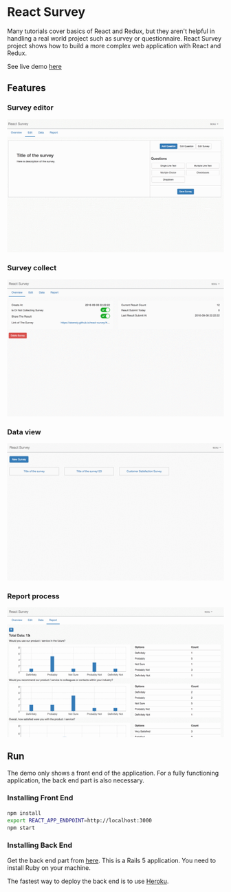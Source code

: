 # React Survey

Many tutorials cover basics of React and Redux, but they aren't helpful in handling a real world project such as survey or questionnaire. React Survey project shows how to build a more complex web application with React and Redux. 

See live demo [here](https://sumn2u.github.io/uSurvey)

## Features

### Survey editor

![](assets/edit-survey.gif)

### Survey collect

![](assets/collect-data.gif)

### Data view

![](assets/view-data.gif)

### Report process

![](assets/report-filter.gif)

## Run

The demo only shows a front end of the application. For a fully functioning application, the back end part is also necessary.

### Installing Front End

```sh
npm install
export REACT_APP_ENDPOINT=http://localhost:3000
npm start
```

### Installing Back End

Get the back end part from [here](https://github.com/aisensiy/rails-survey-backend). This is a Rails 5 application. You need to install Ruby on your machine. 

The fastest way to deploy the back end is to use [Heroku](https://www.heroku.com/).

